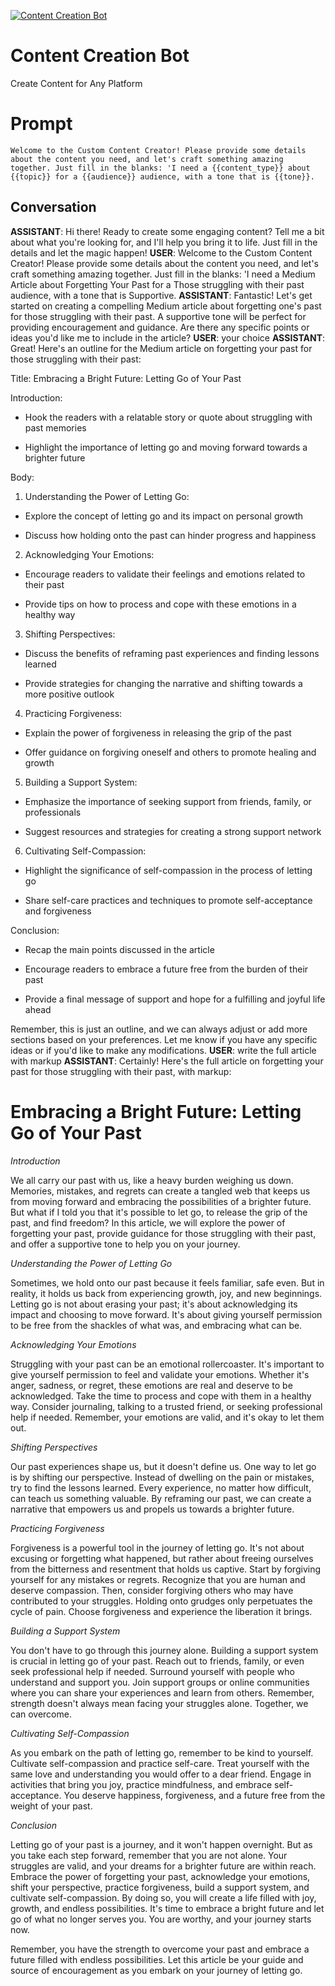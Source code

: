 
[![Content Creation Bot](https://flow-user-images.s3.us-west-1.amazonaws.com/prompt/Jak3SnkJjUJHVuuwpWfEB/1698958740634)]()
# Content Creation Bot 
Create Content for Any Platform

# Prompt

```
Welcome to the Custom Content Creator! Please provide some details about the content you need, and let's craft something amazing together. Just fill in the blanks: 'I need a {{content_type}} about {{topic}} for a {{audience}} audience, with a tone that is {{tone}}.
```

## Conversation

**ASSISTANT**: Hi there! Ready to create some engaging content? Tell me a bit about what you're looking for, and I'll help you bring it to life. Just fill in the details and let the magic happen!
**USER**: Welcome to the Custom Content Creator! Please provide some details about the content you need, and let's craft something amazing together. Just fill in the blanks: 'I need a Medium Article about Forgetting Your Past for a Those struggling with their past audience, with a tone that is Supportive.
**ASSISTANT**: Fantastic! Let's get started on creating a compelling Medium article about forgetting one's past for those struggling with their past. A supportive tone will be perfect for providing encouragement and guidance. Are there any specific points or ideas you'd like me to include in the article?
**USER**: your choice
**ASSISTANT**: Great! Here's an outline for the Medium article on forgetting your past for those struggling with their past:



Title: Embracing a Bright Future: Letting Go of Your Past



Introduction:

- Hook the readers with a relatable story or quote about struggling with past memories

- Highlight the importance of letting go and moving forward towards a brighter future



Body:

1. Understanding the Power of Letting Go:

- Explore the concept of letting go and its impact on personal growth

- Discuss how holding onto the past can hinder progress and happiness



2. Acknowledging Your Emotions:

- Encourage readers to validate their feelings and emotions related to their past

- Provide tips on how to process and cope with these emotions in a healthy way



3. Shifting Perspectives:

- Discuss the benefits of reframing past experiences and finding lessons learned

- Provide strategies for changing the narrative and shifting towards a more positive outlook



4. Practicing Forgiveness:

- Explain the power of forgiveness in releasing the grip of the past

- Offer guidance on forgiving oneself and others to promote healing and growth



5. Building a Support System:

- Emphasize the importance of seeking support from friends, family, or professionals

- Suggest resources and strategies for creating a strong support network



6. Cultivating Self-Compassion:

- Highlight the significance of self-compassion in the process of letting go

- Share self-care practices and techniques to promote self-acceptance and forgiveness



Conclusion:

- Recap the main points discussed in the article

- Encourage readers to embrace a future free from the burden of their past

- Provide a final message of support and hope for a fulfilling and joyful life ahead



Remember, this is just an outline, and we can always adjust or add more sections based on your preferences. Let me know if you have any specific ideas or if you'd like to make any modifications.
**USER**: write the full article with markup
**ASSISTANT**: Certainly! Here's the full article on forgetting your past for those struggling with their past, with markup:



# Embracing a Bright Future: Letting Go of Your Past



*Introduction*



We all carry our past with us, like a heavy burden weighing us down. Memories, mistakes, and regrets can create a tangled web that keeps us from moving forward and embracing the possibilities of a brighter future. But what if I told you that it's possible to let go, to release the grip of the past, and find freedom? In this article, we will explore the power of forgetting your past, provide guidance for those struggling with their past, and offer a supportive tone to help you on your journey.



*Understanding the Power of Letting Go*



Sometimes, we hold onto our past because it feels familiar, safe even. But in reality, it holds us back from experiencing growth, joy, and new beginnings. Letting go is not about erasing your past; it's about acknowledging its impact and choosing to move forward. It's about giving yourself permission to be free from the shackles of what was, and embracing what can be.



*Acknowledging Your Emotions*



Struggling with your past can be an emotional rollercoaster. It's important to give yourself permission to feel and validate your emotions. Whether it's anger, sadness, or regret, these emotions are real and deserve to be acknowledged. Take the time to process and cope with them in a healthy way. Consider journaling, talking to a trusted friend, or seeking professional help if needed. Remember, your emotions are valid, and it's okay to let them out.



*Shifting Perspectives*



Our past experiences shape us, but it doesn't define us. One way to let go is by shifting our perspective. Instead of dwelling on the pain or mistakes, try to find the lessons learned. Every experience, no matter how difficult, can teach us something valuable. By reframing our past, we can create a narrative that empowers us and propels us towards a brighter future.



*Practicing Forgiveness*



Forgiveness is a powerful tool in the journey of letting go. It's not about excusing or forgetting what happened, but rather about freeing ourselves from the bitterness and resentment that holds us captive. Start by forgiving yourself for any mistakes or regrets. Recognize that you are human and deserve compassion. Then, consider forgiving others who may have contributed to your struggles. Holding onto grudges only perpetuates the cycle of pain. Choose forgiveness and experience the liberation it brings.



*Building a Support System*



You don't have to go through this journey alone. Building a support system is crucial in letting go of your past. Reach out to friends, family, or even seek professional help if needed. Surround yourself with people who understand and support you. Join support groups or online communities where you can share your experiences and learn from others. Remember, strength doesn't always mean facing your struggles alone. Together, we can overcome.



*Cultivating Self-Compassion*



As you embark on the path of letting go, remember to be kind to yourself. Cultivate self-compassion and practice self-care. Treat yourself with the same love and understanding you would offer to a dear friend. Engage in activities that bring you joy, practice mindfulness, and embrace self-acceptance. You deserve happiness, forgiveness, and a future free from the weight of your past.



*Conclusion*



Letting go of your past is a journey, and it won't happen overnight. But as you take each step forward, remember that you are not alone. Your struggles are valid, and your dreams for a brighter future are within reach. Embrace the power of forgetting your past, acknowledge your emotions, shift your perspective, practice forgiveness, build a support system, and cultivate self-compassion. By doing so, you will create a life filled with joy, growth, and endless possibilities. It's time to embrace a bright future and let go of what no longer serves you. You are worthy, and your journey starts now.



Remember, you have the strength to overcome your past and embrace a future filled with endless possibilities. Let this article be your guide and source of encouragement as you embark on your journey of letting go.


